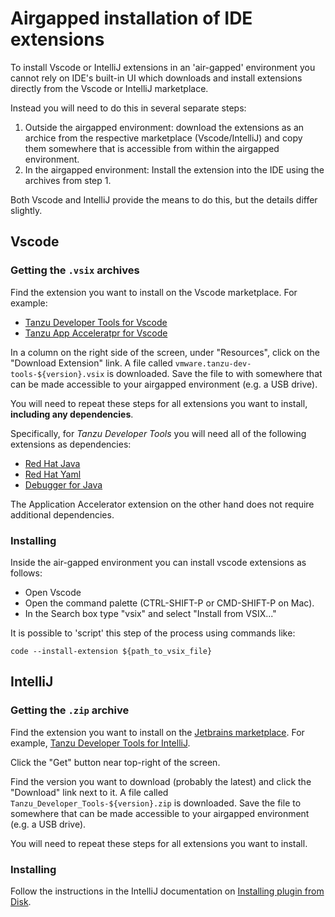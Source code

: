 # Airgapped installation of IDE extensions

To install Vscode or IntelliJ extensions in an 'air-gapped' environment you cannot rely on 
IDE's built-in UI which downloads and install extensions directly from the Vscode or IntelliJ 
marketplace.

Instead you will need to do this in several separate steps:

1. Outside the airgapped environment: 
  download the extensions as an archice from the respective marketplace (Vscode/IntelliJ)
  and copy them somewhere that is accessible from within the airgapped environment.
2. In the airgapped environment: Install the extension into the IDE using the archives from step 1.

Both Vscode and IntelliJ provide the means to do this, but the details differ slightly.

## Vscode

### Getting the `.vsix` archives

Find the extension you want to install on the Vscode marketplace. For example: 

- [Tanzu Developer Tools for Vscode](https://marketplace.visualstudio.com/items?itemName=vmware.tanzu-dev-tools)
- [Tanzu App Acceleratpr for Vscode](https://marketplace.visualstudio.com/items?itemName=vmware.tanzu-app-accelerator)

In a column on the right side of the screen, under "Resources", click on the
"Download Extension" link. A file called `vmware.tanzu-dev-tools-${version}.vsix` is downloaded. 
Save the file to with somewhere that can be made accessible to your airgapped environment (e.g. a USB drive).

You will need to repeat these steps for all extensions you want to install, **including any dependencies**.

Specifically, for *Tanzu Developer Tools* you will need all of the following extensions as dependencies:

- [Red Hat Java](https://marketplace.visualstudio.com/items?itemName=redhat.java)
- [Red Hat Yaml](https://marketplace.visualstudio.com/items?itemName=redhat.vscode-yaml)
- [Debugger for Java](https://marketplace.visualstudio.com/items?itemName=vscjava.vscode-java-debug)

The Application Accelerator extension on the other hand does not require additional dependencies.

### Installing 

Inside the air-gapped environment you can install vscode extensions as follows:

- Open Vscode
- Open the command palette (CTRL-SHIFT-P or CMD-SHIFT-P on Mac).
- In the Search box type "vsix" and select "Install from VSIX..."

It is possible to 'script' this step of the process using commands like:

```
code --install-extension ${path_to_vsix_file}
```

## IntelliJ

### Getting the `.zip` archive

Find the extension you want to install on the [Jetbrains marketplace](https://plugins.jetbrains.com/). For example, 
[Tanzu Developer Tools for IntelliJ](https://plugins.jetbrains.com/plugin/21823-tanzu-developer-tools).

Click the "Get" button near top-right of the screen.

Find the version you want to download (probably the latest) and click the "Download" link next to it. A file called `Tanzu_Developer_Tools-${version}.zip` is downloaded. Save the file to somewhere that can be made accessible to your
airgapped environment (e.g. a USB drive).

You will need to repeat these steps for all extensions you want to install.

### Installing

Follow the instructions in the IntelliJ documentation on [Installing plugin from Disk](https://www.jetbrains.com/help/idea/managing-plugins.html#install_plugin_from_disk).